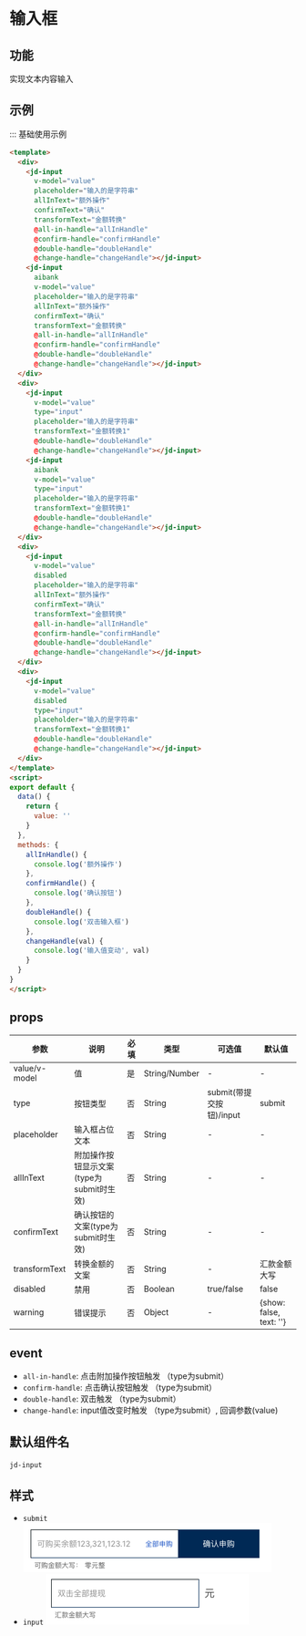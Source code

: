 # 输入框

## 功能

实现文本内容输入

## 示例

::: 基础使用示例

```html
<template>
  <div>
    <jd-input
      v-model="value"
      placeholder="输入的是字符串"
      allInText="额外操作"
      confirmText="确认"
      transformText="金额转换"
      @all-in-handle="allInHandle"
      @confirm-handle="confirmHandle"
      @double-handle="doubleHandle"
      @change-handle="changeHandle"></jd-input>
    <jd-input
      aibank
      v-model="value"
      placeholder="输入的是字符串"
      allInText="额外操作"
      confirmText="确认"
      transformText="金额转换"
      @all-in-handle="allInHandle"
      @confirm-handle="confirmHandle"
      @double-handle="doubleHandle"
      @change-handle="changeHandle"></jd-input>
  </div>
  <div>
    <jd-input
      v-model="value"
      type="input"
      placeholder="输入的是字符串"
      transformText="金额转换1"
      @double-handle="doubleHandle"
      @change-handle="changeHandle"></jd-input>
    <jd-input
      aibank
      v-model="value"
      type="input"
      placeholder="输入的是字符串"
      transformText="金额转换1"
      @double-handle="doubleHandle"
      @change-handle="changeHandle"></jd-input>
  </div>
  <div>
    <jd-input
      v-model="value"
      disabled
      placeholder="输入的是字符串"
      allInText="额外操作"
      confirmText="确认"
      transformText="金额转换"
      @all-in-handle="allInHandle"
      @confirm-handle="confirmHandle"
      @double-handle="doubleHandle"
      @change-handle="changeHandle"></jd-input>
  </div>
  <div>
    <jd-input
      v-model="value"
      disabled
      type="input"
      placeholder="输入的是字符串"
      transformText="金额转换1"
      @double-handle="doubleHandle"
      @change-handle="changeHandle"></jd-input>
  </div>
</template>
<script>
export default {
  data() {
    return {
      value: ''
    }
  },
  methods: {
    allInHandle() {
      console.log('额外操作')
    },
    confirmHandle() {
      console.log('确认按钮')
    },
    doubleHandle() {
      console.log('双击输入框')
    },
    changeHandle(val) {
      console.log('输入值变动', val)
    }
  }
}
</script>
```

## props

| 参数 | 说明 | 必填 | 类型 | 可选值 | 默认值 |
| --- | --- | --- | --- | --- | --- |
| value/v-model | 值 | 是 | String/Number | - | - |
| type | 按钮类型 | 否 | String | submit(带提交按钮)/input | submit |
| placeholder | 输入框占位文本 | 否 | String | - | - |
| allInText | 附加操作按钮显示文案(type为submit时生效) | 否 | String | - | - |
| confirmText | 确认按钮的文案(type为submit时生效) | 否 | String | - | - |
| transformText | 转换金额的文案 | 否 | String | - | 汇款金额大写 |
| disabled | 禁用 | 否 | Boolean | true/false | false |
| warning | 错误提示 | 否 | Object | - | {show: false, text: ''} |


## event

- `all-in-handle`: 点击附加操作按钮触发 （type为submit）
- `confirm-handle`: 点击确认按钮触发 （type为submit）
- `double-handle`: 双击触发 （type为submit）
- `change-handle`: input值改变时触发 （type为submit）, 回调参数(value)

## 默认组件名

`jd-input`

## 样式

- `submit`
![input-submit](./img/input-submit.png)
- `input`
![input-input](./img/input-input.png)
